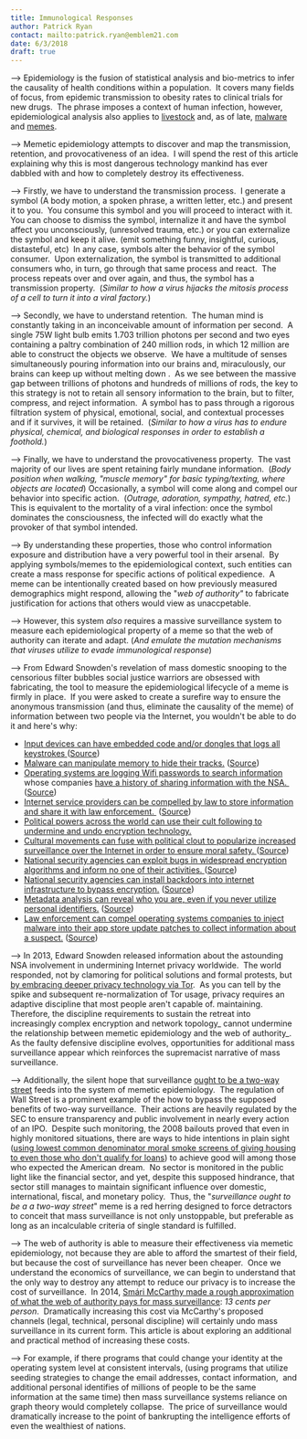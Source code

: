 ```yaml
---
title: Immunological Responses
author: Patrick Ryan
contact: mailto:patrick.ryan@emblem21.com
date: 6/3/2018
draft: true
---
```


--> Epidemiology is the fusion of statistical analysis and bio-metrics to infer the causality of health conditions within a population.  It covers many fields of focus, from epidemic transmission to obesity rates to clinical trials for new drugs.  The phrase imposes a context of human infection, however, epidemiological analysis also applies to [livestock](http://ex-epsilon.slu.se:8080/archive/00000036/01/Widgren.pdf) and, as of late, [malware](http://www.nature.com/articles/srep05659) and [memes](http://www.sri.com/work/projects/meme-epidemiology).

--> Memetic epidemiology attempts to discover and map the transmission, retention, and provocativeness of an idea.  I will spend the rest of this article explaining why this is most dangerous technology mankind has ever dabbled with and how to completely destroy its effectiveness.

--> Firstly, we have to understand the transmission process.  I generate a symbol (A body motion, a spoken phrase, a written letter, etc.) and present it to you.  You consume this symbol and you will proceed to interact with it.  You can choose to dismiss the symbol, internalize it and have the symbol affect you unconsciously, (unresolved trauma, etc.) or you can externalize the symbol and keep it alive. (emit something funny, insightful, curious, distasteful, etc)  In any case, symbols alter the behavior of the symbol consumer.  Upon externalization, the symbol is transmitted to additional consumers who, in turn, go through that same process and react.  The process repeats over and over again, and thus, the symbol has a transmission property.  (_Similar to how a virus hijacks the mitosis process of a cell to turn it into a viral factory._)

--> Secondly, we have to understand retention.  The human mind is constantly taking in an inconceivable amount of information per second.  A single 75W light bulb emits 1.703 trillion photons per second and two eyes containing a paltry combination of 240 million rods, in which 12 million are able to construct the objects we observe.  We have a multitude of senses simultaneously pouring information into our brains and, miraculously, our brains can keep up without melting down .  As we see between the massive gap between trillions of photons and hundreds of millions of rods, the key to this strategy is not to retain all sensory information to the brain, but to filter, compress, and reject information.  A symbol has to pass through a rigorous filtration system of physical, emotional, social, and contextual processes and if it survives, it will be retained.  (_Similar to how a virus has to endure physical, chemical, and biological responses in order to establish a foothold._)

--> Finally, we have to understand the provocativeness property.  The vast majority of our lives are spent retaining fairly mundane information.  (_Body position when walking, "muscle memory" for basic typing/texting, where objects are located_) Occasionally, a symbol will come along and compel our behavior into specific action.  (_Outrage, adoration, sympathy, hatred, etc._) This is equivalent to the mortality of a viral infection: once the symbol dominates the consciousness, the infected will do exactly what the provoker of that symbol intended.

--> By understanding these properties, those who control information exposure and distribution have a very powerful tool in their arsenal.  By applying symbols/memes to the epidemiological context, such entities can create a mass response for specific actions of political expedience.  A meme can be intentionally created based on how previously measured demographics might respond, allowing the "_web of authority"_ to fabricate justification for actions that others would view as unaccpetable.

--> However, this system _also_ requires a massive surveillance system to measure each epidemiological property of a meme so that the web of authority can iterate and adapt. (_And emulate the mutation mechanisms that viruses utilize to evade immunological response_)

--> From Edward Snowden's revelation of mass domestic snooping to the censorious filter bubbles social justice warriors are obsessed with fabricating, the tool to measure the epidemiological lifecycle of a meme is firmly in place.  If you were asked to create a surefire way to ensure the anonymous transmission (and thus, eliminate the causality of the meme) of information between two people via the Internet, you wouldn't be able to do it and here's why:

*   [Input devices can have embedded code and/or dongles that logs all keystrokes ](https://archive.is/QhShQ)([Source](https://en.wikipedia.org/wiki/Hardware_keylogger))
*   [Malware can manipulate memory to hide their tracks.](https://archive.is/LlwPD) ([Source](http://www.techrepublic.com/blog/it-security/researchers-describe-tool-that-manipulates-ram-misleads-cybercrime-investigators/))
*   [Operating systems are logging Wifi passwords to search information](https://archive.is/Qt8oT) whose companies [have a history of sharing information with the NSA. ](https://archive.is/3nUjF) ([Source](http://krebsonsecurity.com/2015/07/windows-10-shares-your-wi-fi-with-contacts/))
*   [Internet service providers can be compelled by law to store information and share it with law enforcement. ](https://archive.is/moBqq) ([Source](https://en.wikipedia.org/wiki/Telecommunications_data_retention#United_States))
*   [Political powers across the world can use their cult following to undermine and undo encryption technology.](http://www.crypto.com/papers/Keys_Under_Doormats_FINAL.pdf)
*   [Cultural movements can fuse with political clout to popularize increased surveillance over the Internet in order to ensure moral safety. ](https://archive.is/R1Taq)([Source](http://www.stoponlineabuse.org.uk/))
*   [National security agencies can exploit bugs in widespread encryption algorithms and inform no one of their activities. ](https://archive.is/lBetf)([Source](http://www.bloomberg.com/news/articles/2014-04-11/nsa-said-to-have-used-heartbleed-bug-exposing-consumers))
*   [National security agencies can install backdoors into internet infrastructure to bypass encryption.](https://archive.is/ai6K9) ([Source](http://arstechnica.com/tech-policy/2014/05/photos-of-an-nsa-upgrade-factory-show-cisco-router-getting-implant/))
*   [Metadata analysis can reveal who you are, even if you never utilize personal identifiers.](https://archive.is/XKo5z) ([Source](http://www.wsj.com/articles/metadata-can-expose-persons-identity-even-when-name-isnt-1422558349))
*   [Law enforcement can compel operating systems companies to inject malware into their app store update patches to collect information about a suspect.](https://archive.is/u5DVA) ([Source](http://www.techspot.com/news/60748-snowden-documents-reveal-nsa-plan-use-app-stores.html))

--> In 2013, Edward Snowden released information about the astounding NSA involvement in undermining Internet privacy worldwide.  The world responded, not by clamoring for political solutions and formal protests, but [by embracing deeper privacy technology via Tor](https://archive.is/rcuOP).  As you can tell by the spike and subsequent re-normalization of Tor usage, privacy requires an adaptive discipline that most people aren't capable of. maintaining. Therefore, the discipline requirements to sustain the retreat into increasingly complex encryption and network topology_ cannot undermine the relationship between memetic epidemiology and the web of authority_.  As the faulty defensive discipline evolves, opportunities for additional mass surveillance appear which reinforces the supremacist narrative of mass surveillance.

--> Additionally, the silent hope that surveillance [ought to be a two-way street](http://www.popularmechanics.com/military/a2404/4237005/) feeds into the system of memetic epidemiology.  The regulation of Wall Street is a prominent example of the how to bypass the supposed benefits of two-way surveillance.  Their actions are heavily regulated by the SEC to ensure transparency and public involvement in nearly every action of an IPO.  Despite such monitoring, the 2008 bailouts proved that even in highly monitored situations, there are ways to hide intentions in plain sight ([using lowest common denominator moral smoke screens of giving housing to even those who don't qualify for loans](https://archive.is/KFwQZ)) to achieve good will among those who expected the American dream.  No sector is monitored in the public light like the financial sector, and yet, despite this supposed hindrance, that sector still manages to maintain significant influence over domestic, international, fiscal, and monetary policy.  Thus, the "_surveillance ought to be a a two-way street_" meme is a red herring designed to force detractors to conceit that mass surveillance is not only unstoppable, but preferable as long as an incalculable criteria of single standard is fulfilled.

--> The web of authority is able to measure their effectiveness via memetic epidemiology, not because they are able to afford the smartest of their field, but because the cost of surveillance has never been cheaper.  Once we understand the economics of surveillance, we can begin to understand that the only way to destroy any attempt to reduce our privacy is to increase the cost of surveillance.  In 2014, [Smári McCarthy made a rough approximation of what the web of authority pays for mass surveillance](https://archive.is/FmuhR#selection-17.0-17.14): _13 cents per person_.  Dramatically increasing this cost via McCarthy's proposed channels (legal, technical, personal discipline) will certainly undo mass surveillance in its current form.  This article is about exploring an additional and practical method of increasing these costs.

--> For example, if there programs that could change your identity at the operating system level at consistent intervals, (using programs that utilize seeding strategies to change the email addresses, contact information,  and additional personal identifies of millions of people to be the same information at the same time) then mass surveillance systems reliance on graph theory would completely collapse.  The price of surveillance would dramatically increase to the point of bankrupting the intelligence efforts of even the wealthiest of nations.